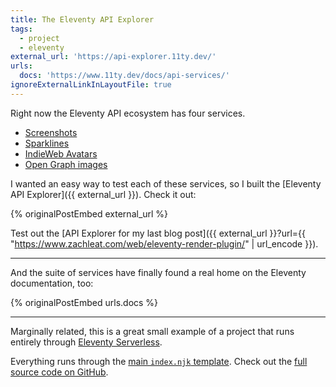 ```yaml
---
title: The Eleventy API Explorer
tags:
  - project
  - eleventy
external_url: 'https://api-explorer.11ty.dev/'
urls:
  docs: 'https://www.11ty.dev/docs/api-services/'
ignoreExternalLinkInLayoutFile: true
---
```

Right now the Eleventy API ecosystem has four services.

* [Screenshots](/web/screenshots/)
* [Sparklines](/web/sparklines/)
* [IndieWeb Avatars](/web/indieweb-avatar/)
* [Open Graph images](/web/api-opengraph-image/)

I wanted an easy way to test each of these services, so I built the [Eleventy API Explorer]({{ external_url }}). Check it out:

{% originalPostEmbed external_url %}

Test out the [API Explorer for my last blog post]({{ external_url }}?url={{ "https://www.zachleat.com/web/eleventy-render-plugin/" | url_encode }}).

---

And the suite of services have finally found a real home on the Eleventy documentation, too:

{% originalPostEmbed urls.docs %}

---

Marginally related, this is a great small example of a project that runs entirely through [Eleventy Serverless](https://www.11ty.dev/docs/plugins/serverless/).

Everything runs through the [main `index.njk` template](https://github.com/11ty/api-explorer/blob/497ec182fdab08f9450ce7c2bd324e2101c38b5b/index.njk). Check out the [full source code on GitHub](https://github.com/11ty/api-explorer).
